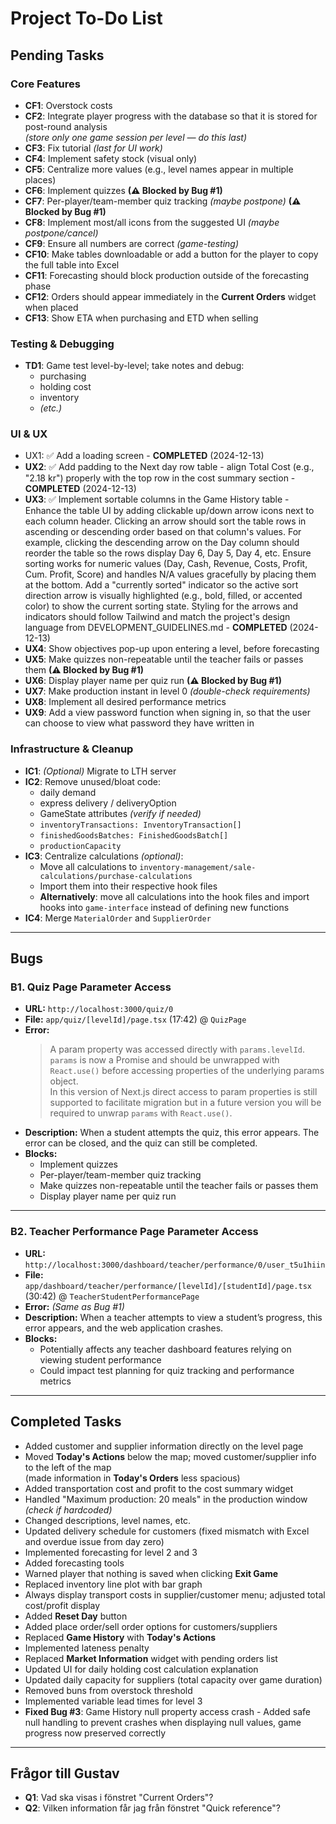# Project To-Do List

## Pending Tasks

### Core Features

- **CF1**: Overstock costs
- **CF2**: Integrate player progress with the database so that it is stored for post-round analysis  
  _(store only one game session per level — do this last)_
- **CF3**: Fix tutorial _(last for UI work)_
- **CF4**: Implement safety stock (visual only)
- **CF5**: Centralize more values (e.g., level names appear in multiple places)
- **CF6**: Implement quizzes **(⚠ Blocked by Bug #1)**
- **CF7**: Per-player/team-member quiz tracking _(maybe postpone)_ **(⚠ Blocked by Bug #1)**
- **CF8**: Implement most/all icons from the suggested UI _(maybe postpone/cancel)_
- **CF9**: Ensure all numbers are correct _(game-testing)_
- **CF10**: Make tables downloadable or add a button for the player to copy the full table into Excel
- **CF11**: Forecasting should block production outside of the forecasting phase
- **CF12**: Orders should appear immediately in the **Current Orders** widget when placed
- **CF13**: Show ETA when purchasing and ETD when selling

### Testing & Debugging

- **TD1**: Game test level-by-level; take notes and debug:
  - purchasing
  - holding cost
  - inventory
  - _(etc.)_

### UI & UX

- UX1: ✅ Add a loading screen - **COMPLETED** (2024-12-13)
- **UX2**: ✅ Add padding to the Next day row table - align Total Cost (e.g., "2.18 kr") properly with the top row in the cost summary section - **COMPLETED** (2024-12-13)
- **UX3**: ✅ Implement sortable columns in the Game History table - Enhance the table UI by adding clickable up/down arrow icons next to each column header. Clicking an arrow should sort the table rows in ascending or descending order based on that column's values. For example, clicking the descending arrow on the Day column should reorder the table so the rows display Day 6, Day 5, Day 4, etc. Ensure sorting works for numeric values (Day, Cash, Revenue, Costs, Profit, Cum. Profit, Score) and handles N/A values gracefully by placing them at the bottom. Add a "currently sorted" indicator so the active sort direction arrow is visually highlighted (e.g., bold, filled, or accented color) to show the current sorting state. Styling for the arrows and indicators should follow Tailwind and match the project's design language from DEVELOPMENT_GUIDELINES.md - **COMPLETED** (2024-12-13)
- **UX4**: Show objectives pop-up upon entering a level, before forecasting
- **UX5**: Make quizzes non-repeatable until the teacher fails or passes them **(⚠ Blocked by Bug #1)**
- **UX6**: Display player name per quiz run **(⚠ Blocked by Bug #1)**
- **UX7**: Make production instant in level 0 _(double-check requirements)_
- **UX8**: Implement all desired performance metrics
- **UX9**: Add a view password function when signing in, so that the user can choose to view what password they have written in

### Infrastructure & Cleanup

- **IC1**: _(Optional)_ Migrate to LTH server
- **IC2**: Remove unused/bloat code:
  - daily demand
  - express delivery / deliveryOption
  - GameState attributes _(verify if needed)_
  - `inventoryTransactions: InventoryTransaction[]`
  - `finishedGoodsBatches: FinishedGoodsBatch[]`
  - `productionCapacity`
- **IC3**: Centralize calculations _(optional)_:
  - Move all calculations to `inventory-management/sale-calculations/purchase-calculations`
  - Import them into their respective hook files
  - **Alternatively**: move all calculations into the hook files and import hooks into `game-interface` instead of defining new functions
- **IC4**: Merge `MaterialOrder` and `SupplierOrder`

---

## Bugs

### B1. Quiz Page Parameter Access

- **URL:** `http://localhost:3000/quiz/0`
- **File:** `app/quiz/[levelId]/page.tsx` (17:42) @ `QuizPage`
- **Error:**
  > A param property was accessed directly with `params.levelId`. `params` is now a Promise and should be unwrapped with `React.use()` before accessing properties of the underlying params object.  
  > In this version of Next.js direct access to param properties is still supported to facilitate migration but in a future version you will be required to unwrap `params` with `React.use()`.
- **Description:** When a student attempts the quiz, this error appears. The error can be closed, and the quiz can still be completed.
- **Blocks:**
  - Implement quizzes
  - Per-player/team-member quiz tracking
  - Make quizzes non-repeatable until the teacher fails or passes them
  - Display player name per quiz run

---

### B2. Teacher Performance Page Parameter Access

- **URL:** `http://localhost:3000/dashboard/teacher/performance/0/user_t5u1hiin`
- **File:** `app/dashboard/teacher/performance/[levelId]/[studentId]/page.tsx` (30:42) @ `TeacherStudentPerformancePage`
- **Error:** _(Same as Bug #1)_
- **Description:** When a teacher attempts to view a student’s progress, this error appears, and the web application crashes.
- **Blocks:**
  - Potentially affects any teacher dashboard features relying on viewing student performance
  - Could impact test planning for quiz tracking and performance metrics

---

## Completed Tasks

- Added customer and supplier information directly on the level page
- Moved **Today's Actions** below the map; moved customer/supplier info to the left of the map  
  (made information in **Today's Orders** less spacious)
- Added transportation cost and profit to the cost summary widget
- Handled "Maximum production: 20 meals" in the production window _(check if hardcoded)_
- Changed descriptions, level names, etc.
- Updated delivery schedule for customers (fixed mismatch with Excel and overdue issue from day zero)
- Implemented forecasting for level 2 and 3
- Added forecasting tools
- Warned player that nothing is saved when clicking **Exit Game**
- Replaced inventory line plot with bar graph
- Always display transport costs in supplier/customer menu; adjusted total cost/profit display
- Added **Reset Day** button
- Added place order/sell order options for customers/suppliers
- Replaced **Game History** with **Today's Actions**
- Implemented lateness penalty
- Replaced **Market Information** widget with pending orders list
- Updated UI for daily holding cost calculation explanation
- Updated daily capacity for suppliers (total capacity over game duration)
- Removed buns from overstock threshold
- Implemented variable lead times for level 3
- **Fixed Bug #3**: Game History null property access crash - Added safe null handling to prevent crashes when displaying null values, game progress now preserved correctly

---

## Frågor till Gustav

- **Q1**: Vad ska visas i fönstret "Current Orders"?
- **Q2**: Vilken information får jag från fönstret "Quick reference"?
